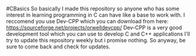 #CBasics
So basically I made this repository so anyone who has some interest in learning programming in C can have like a base to work with.
I reccomend you use Dev-CPP which you can download from here: https://sourceforge.net/projects/orwelldevcpp/
Dev-CPP is a very good development tool which you can use to develop C and C++ applications
I'll try to update this repository weekly but i promise nothing.
So anyway, be sure to come back and check for updates.
